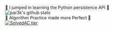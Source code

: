 🌱 I jumped in learning the Python persistence API 🌱
</br>
![par3k's github stats](https://github-readme-stats.vercel.app/api?username=par3k&show_icons=true&&theme=dark)
</br>
💪 Algorithm Practice made more Perfect 💪
</br>
[![SolvedAC tier](http://mazassumnida.wtf/api/v2/generate_badge?boj=hoijae0194)](https://solved.ac/hoijae0194)
